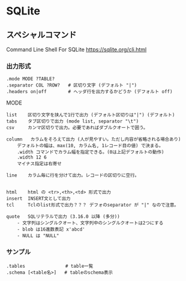 
# SQLite



## スペシャルコマンド

Command Line Shell For SQLite
https://sqlite.org/cli.html


### 出力形式

```
.mode MODE ?TABLE?
.separator COL ?ROW?   # 区切り文字 (デフォルト "|")
.headers on|off        # ヘッダ行を出力するかどうか (デフォルト off)
```

MODE
```
list    区切り文字を挟んで1行で出力 (デフォルト区切りは"|") (デフォルト)
tabs    タブ区切りで出力 (mode list, separator "\t")
csv     カンマ区切りで出力。必要であればダブルクオートで囲う。

column   カラムをそろえて出力 (人が見やすい。ただし内容が省略される場合あり)
    デフォルトの幅は、max(10, カラム名, 1レコード目の値) で決まる。
    .width コマンドでカラム幅を指定できる。(0は上記デフォルトの動作)
	.width 12 6
	マイナス指定は右寄せ

line    カラム毎に行を分けて出力。レコードの区切りに空行。


html    html の <tr>,<th>,<td> 形式で出力
insert  INSERT文として出力
tcl     Tclのlist形式で出力？？？ デフォのseparator が "|" なので注意。

quote   SQLリテラルで出力 (3.16.0 以降 (多分))
    - 文字列はシングルクオート、文字列中のシングルクオートは2つにする
    - blob は16進数表記 x'abcd' 
    - NULL は "NULL"
```




### サンプル

```
.tables               # table一覧
.schema [<table名>]   # tableのschema表示
```
